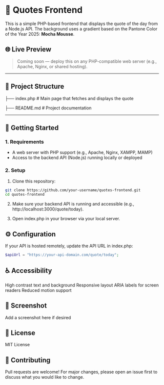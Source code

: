 # 📜 Quotes Frontend

This is a simple PHP-based frontend that displays the quote of the day from a Node.js API. The background uses a gradient based on the Pantone Color of the Year 2025: **Mocha Mousse**.

## 🌐 Live Preview

> Coming soon — deploy this on any PHP-compatible web server (e.g., Apache, Nginx, or shared hosting).

---

## 📁 Project Structure

├── index.php # Main page that fetches and displays the quote

├── README.md # Project documentation

---

## 🚀 Getting Started

### 1. Requirements

- A web server with PHP support (e.g., Apache, Nginx, XAMPP, MAMP)
- Access to the backend API (Node.js) running locally or deployed

### 2. Setup

1. Clone this repository:

```bash
git clone https://github.com/your-username/quotes-frontend.git
cd quotes-frontend
```
2. Make sure your backend API is running and accessible (e.g., http://localhost:3000/quote/today).

3. Open index.php in your browser via your local server.

## ⚙️ Configuration
If your API is hosted remotely, update the API URL in index.php:

```php
$apiUrl = "https://your-api-domain.com/quote/today";
```

## ♿ Accessibility
High contrast text and background
Responsive layout
ARIA labels for screen readers
Reduced motion support

## 📸 Screenshot
Add a screenshot here if desired

## 📄 License
MIT License

## 🤝 Contributing
Pull requests are welcome! For major changes, please open an issue first to discuss what you would like to change.
